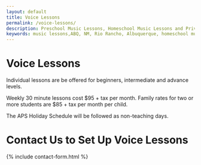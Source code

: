 ```yaml
---
layout: default
title: Voice Lessons
permalink: /voice-lessons/
description: Preschool Music Lessons, Homeschool Music Lessons and Private Music Lessons in Rio Rancho and Albuquerque area, NM.
keywords: music lessons,ABQ, NM, Rio Rancho, Albuquerque, homeschool music lessons, preschool music lessons, private music lessons
---
```

# Voice Lessons
Individual lessons are be offered for beginners, intermediate and advance levels.

Weekly 30 minute lessons cost $95 + tax per month. Family rates for two or more students are $85 + tax per month per child.

The APS Holiday Schedule will be followed as non-teaching days.

# Contact Us to Set Up Voice Lessons
{% include contact-form.html %}
